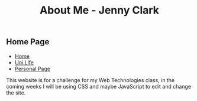 
<head >
 <title > Challenge 1 - About Me </title >
</ head >

<body >
<header > 
 <h1 > About Me - Jenny Clark </h1 >
</header >

<main >
<h2 > Home Page </h2 > 
<ul>
  <li><a href="challenge 1.html">Home</a></li>
  <li><a href="challenge 1 - uni life.html">Uni Life</a></li>
  <li><a href="challenge 1 - personal Page.html">Personal Page</a></li>
</ul>

<p > This website is for a challenge for my Web Technologies class, in the coming weeks I will be using CSS and maybe JavaScript to edit and change the site. </p >
</main > 
</ body >


